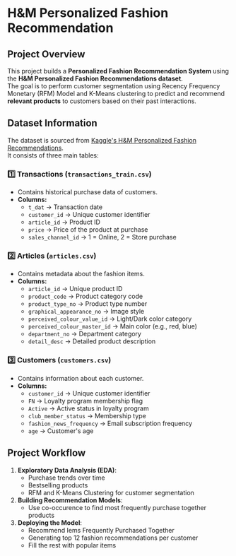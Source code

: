 # H&M Personalized Fashion Recommendation

## Project Overview
This project builds a **Personalized Fashion Recommendation System** using the **H&M Personalized Fashion Recommendations dataset**.  
The goal is to perform customer segmentation using Recency Frequency Monetary (RFM) Model and K-Means clustering to predict and recommend **relevant products** to customers based on their past interactions.

## Dataset Information
The dataset is sourced from [Kaggle's H&M Personalized Fashion Recommendations](https://www.kaggle.com/competitions/h-and-m-personalized-fashion-recommendations/).  
It consists of three main tables:

### 1️⃣ **Transactions (`transactions_train.csv`)**
- Contains historical purchase data of customers.
- **Columns:**
  - `t_dat` → Transaction date
  - `customer_id` → Unique customer identifier
  - `article_id` → Product ID
  - `price` → Price of the product at purchase
  - `sales_channel_id` → 1 = Online, 2 = Store purchase

### 2️⃣ **Articles (`articles.csv`)**
- Contains metadata about the fashion items.
- **Columns:**
  - `article_id` → Unique product ID
  - `product_code` → Product category code
  - `product_type_no` → Product type number
  - `graphical_appearance_no` → Image style
  - `perceived_colour_value_id` → Light/Dark color category
  - `perceived_colour_master_id` → Main color (e.g., red, blue)
  - `department_no` → Department category
  - `detail_desc` → Detailed product description

### 3️⃣ **Customers (`customers.csv`)**
- Contains information about each customer.
- **Columns:**
  - `customer_id` → Unique customer identifier
  - `FN` → Loyalty program membership flag
  - `Active` → Active status in loyalty program
  - `club_member_status` → Membership type
  - `fashion_news_frequency` → Email subscription frequency
  - `age` → Customer's age

## **Project Workflow**
1. **Exploratory Data Analysis (EDA)**:
   - Purchase trends over time
   - Bestselling products
   - RFM and K-Means Clustering for customer segmentation
2. **Building Recommendation Models**:
   - Use co-occurence to find most frequently purchase together products
3. **Deploying the Model**:
   - Recommend Iems Frequently Purchased Together
   - Generating top 12 fashion recommendations per customer
   - Fill the rest with popular items
